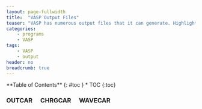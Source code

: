 ```yaml
---
layout: page-fullwidth
title:  "VASP Output Files"
teaser: "VASP has numerous output files that it can generate. Highlighted here are the ones that are the most common and useful."
categories:
    - programs
    - VASP
tags:
    - VASP
    - output
header: no
breadcrumb: true
---
```

<div class="row">
<div class="medium-4 medium-push-8 columns" markdown="1">
<div class="panel radius" markdown="1">
**Table of Contents**
{: #toc }
*  TOC
{:toc}
</div>
</div><!-- /.medium-4.columns -->

<div class="medium-8 medium-pull-4 columns" markdown="1">

### OUTCAR

### CHRGCAR

### WAVECAR